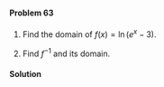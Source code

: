 <div class="alert alert-warning" role="alert">
<h4 class="alert-heading">Problem 63</h4>

1. Find the domain of $f(x) = \ln(e^x - 3)$.

2. Find $f^{-1}$ and its domain.

</div>

<div class="alert alert-success" role="alert">
<h4 class="alert-heading">Solution</h4>



</div>


